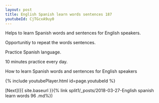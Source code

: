 ```yaml
---
layout: post
title: English Spanish learn words sentences 187 
youtubeId: CjTGcxA9uy0
---
```

 
 
Helps to learn Spanish words and sentences for English speakers.

Opportunitiy to repeat the words sentences. 

Practice Spanish language. 
 
10 minutes practice every day. 
 
How to learn Spanish words and sentences for English speakers 
 
{% include youtubePlayer.html id=page.youtubeId %}
 
 
[Next]({{ site.baseurl }}{% link  split1/_posts/2018-03-27-English spanish learn words 96 .md%})
 

